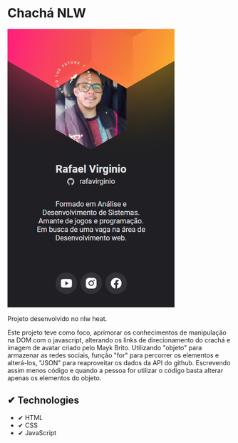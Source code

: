 # Chachá NLW

<img src="images/screen.png">

Projeto desenvolvido no nlw heat.

Este projeto teve como foco, aprimorar os conhecimentos de manipulação na DOM com o javascript, alterando os links de direcionamento do crachá e imagem de avatar criado pelo Mayk Brito. Utilizando "objeto" para armazenar as redes sociais, função "for" para percorrer os elementos e alterá-los, "JSON" para reaproveitar os dados da API do github. Escrevendo assim menos código e quando a pessoa for utilizar o código basta alterar apenas os elementos do objeto.

## ✔ Technologies

- ✔ HTML
- ✔ CSS
- ✔ JavaScript
